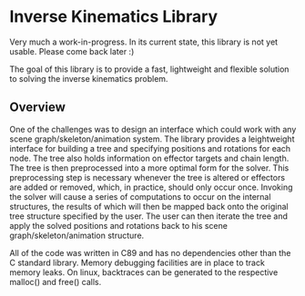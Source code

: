 Inverse Kinematics Library
==========================

Very much a work-in-progress. In its current state, this library  is  not  yet
usable. Please come back later :)

The  goal  of  this  library is to provide a fast,  lightweight  and  flexible
solution to solving the inverse kinematics problem.

Overview
--------

One of the challenges was to design an interface  which  could  work  with any
scene graph/skeleton/animation system.  The  library  provides  a leightweight
interface for building a tree  and specifying positions and rotations for each
node.  The tree also holds information on effector targets and  chain  length.
The  tree is then preprocessed into a more optimal form for the  solver.  This
preprocessing step is necessary  whenever the tree is altered or effectors are
added or removed,  which,  in  practice,  should only occur once. Invoking the
solver  will  cause  a  series  of  computations  to  occur  on  the  internal
structures, the results of which will then be  mapped  back  onto the original
tree structure specified by the user. The user can then iterate  the  tree and
apply   the   solved   positions   and   rotations   back   to    his    scene
graph/skeleton/animation structure.

All  of the code was written in C89 and has no dependencies other than  the  C
standard  library.  Memory  debugging  facilities are in place to track memory
leaks.  On  linux,  backtraces can be generated to the respective malloc() and
free() calls.

